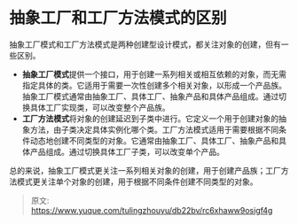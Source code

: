 # 抽象工厂和工厂方法模式的区别

抽象工厂模式和工厂方法模式是两种创建型设计模式，都关注对象的创建，但有一些区别。

+ **抽象工厂模式**提供一个接口，用于创建一系列相关或相互依赖的对象，而无需指定具体的类。它适用于需要一次性创建多个相关对象，以形成一个产品族。抽象工厂模式通常由抽象工厂、具体工厂、抽象产品和具体产品组成。通过切换具体工厂实现类，可以改变整个产品族。
+ **工厂方法模式**将对象的创建延迟到子类中进行。它定义一个用于创建对象的抽象方法，由子类决定具体实例化哪个类。工厂方法模式适用于需要根据不同条件动态地创建不同类型的对象。它通常由抽象工厂、具体工厂、抽象产品和具体产品组成。通过切换具体工厂子类，可以改变单个产品。

总的来说，抽象工厂模式更关注一系列相关对象的创建，用于创建产品族；工厂方法模式更关注单个对象的创建，用于根据不同条件创建不同类型的对象。



> 原文: <https://www.yuque.com/tulingzhouyu/db22bv/rc6xhaww9osigf4g>
